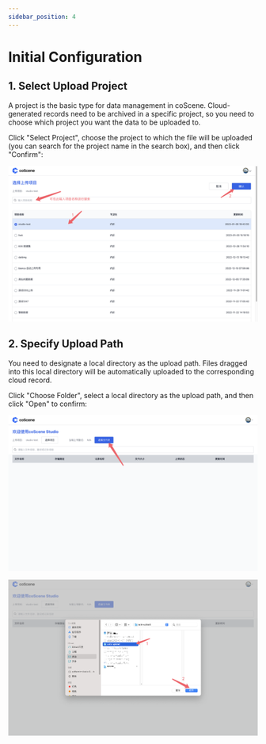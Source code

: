 ```yaml
---
sidebar_position: 4
---
```


# Initial Configuration

## 1. Select Upload Project

A project is the basic type for data management in coScene. Cloud-generated records need to be archived in a specific project, so you need to choose which project you want the data to be uploaded to.

Click "Select Project", choose the project to which the file will be uploaded (you can search for the project name in the search box), and then click "Confirm":

![config-studio-1](../img/config-studio-1.png)

## 2. Specify Upload Path

You need to designate a local directory as the upload path. Files dragged into this local directory will be automatically uploaded to the corresponding cloud record.

Click "Choose Folder", select a local directory as the upload path, and then click "Open" to confirm:

![config-studio-2](../img/config-studio-2.png)

![config-studio-3](../img/config-studio-3.png)
